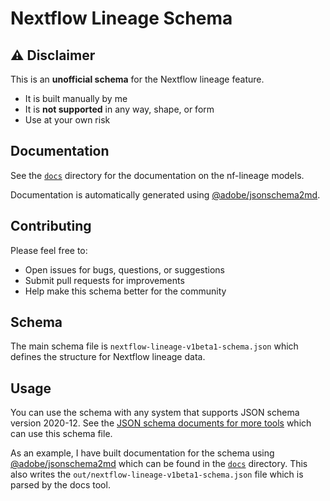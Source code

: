 # Nextflow Lineage Schema

## ⚠️ Disclaimer

This is an **unofficial schema** for the Nextflow lineage feature.

- It is built manually by me
- It is **not supported** in any way, shape, or form
- Use at your own risk

## Documentation

See the [`docs`](./docs/README.md) directory for the documentation on the nf-lineage models.

Documentation is automatically generated using [@adobe/jsonschema2md](https://github.com/adobe/jsonschema2md).

## Contributing

Please feel free to:

- Open issues for bugs, questions, or suggestions
- Submit pull requests for improvements
- Help make this schema better for the community

## Schema

The main schema file is `nextflow-lineage-v1beta1-schema.json` which defines the structure for Nextflow lineage data.

## Usage

You can use the schema with any system that supports JSON schema version 2020-12. See the [JSON schema documents for more tools](https://json-schema.org/tools) which can use this schema file.

As an example, I have built documentation for the schema using [@adobe/jsonschema2md](https://github.com/adobe/jsonschema2md) which can be found in the [`docs`](./docs/README.md) directory. This also writes the `out/nextflow-lineage-v1beta1-schema.json` file which is parsed by the docs tool.

